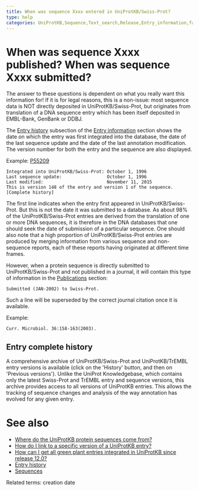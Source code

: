 ```yaml
---
title: When was sequence Xxxx entered in UniProtKB/Swiss-Prot?
type: help
categories: UniProtKB,Sequence,Text_search,Release,Entry_information,faq
---
```


# When was sequence Xxxx published? When was sequence Xxxx submitted?

The answer to these questions is dependent on what you really want this information for! If it is for legal reasons, this is a non-issue: most sequence data is NOT directly deposited in UniProtKB/Swiss-Prot, but originates from translation of a DNA sequence entry which has been itself deposited in EMBL-Bank, GenBank or DDBJ.

The [Entry history](https://www.uniprot.org/help/entry_history) subsection of the [Entry information](https://www.uniprot.org/help/entry_information_section) section shows the date on which the entry was first integrated into the database, the date of the last sequence update and the date of the last annotation modification. The version number for both the entry and the sequence are also displayed.

Example: [P55209](https://www.uniprot.org/uniprotkb/P55209#entry_information)

    Integrated into UniProtKB/Swiss-Prot: October 1, 1996
    Last sequence update:                 October 1, 1996
    Last modified:                        November 11, 2015
    This is version 148 of the entry and version 1 of the sequence. [Complete history]

The first line indicates when the entry first appeared in UniProtKB/Swiss-Prot. But this is not the date it was submitted to a database. As about 98% of the UniProtKB/Swiss-Prot entries are derived from the translation of one or more DNA sequences, it is therefore in the DNA databases that one should seek the date of submission of a particular sequence. One should also note that a high proportion of UniProtKB/Swiss-Prot entries are produced by merging information from various sequence and non-sequence reports, each of these reports having originated at different time frames.

However, when a protein sequence is directly submitted to UniProtKB/Swiss-Prot and not published in a journal, it will contain this type of information in the [Publications](https://www.uniprot.org/help/publications_section) section:

    Submitted (JAN-2002) to Swiss-Prot.

Such a line will be superseded by the correct journal citation once it is available.

Example:

    Curr. Microbiol. 36:158-163(2003).

## Entry complete history

A comprehensive archive of UniProtKB/Swiss-Prot and UniProtKB/TrEMBL entry versions is available (click on the 'History' button, and then on 'Previous versions'). Unlike the UniProt Knowledgebase, which contains only the latest Swiss-Prot and TrEMBL entry and sequence versions, this archive provides access to all versions of UniProtKB entries. This allows the tracking of sequence changes and analysis of the way annotation has evolved for any given entry.

# See also

-   [Where do the UniProtKB protein sequences come from?](https://www.uniprot.org/help/sequence_origin)
-   [How do I link to a specific version of a UniProtKB entry?](https://www.uniprot.org/help/link_old_versions)
-   [How can I get all green plant entries integrated in UniProtKB since release 12.0?](https://www.uniprot.org/help/entries_since_rel_x)
-   [Entry history](https://www.uniprot.org/help/entry_history)
-   [Sequences](https://www.uniprot.org/help/sequences)

Related terms: creation date
